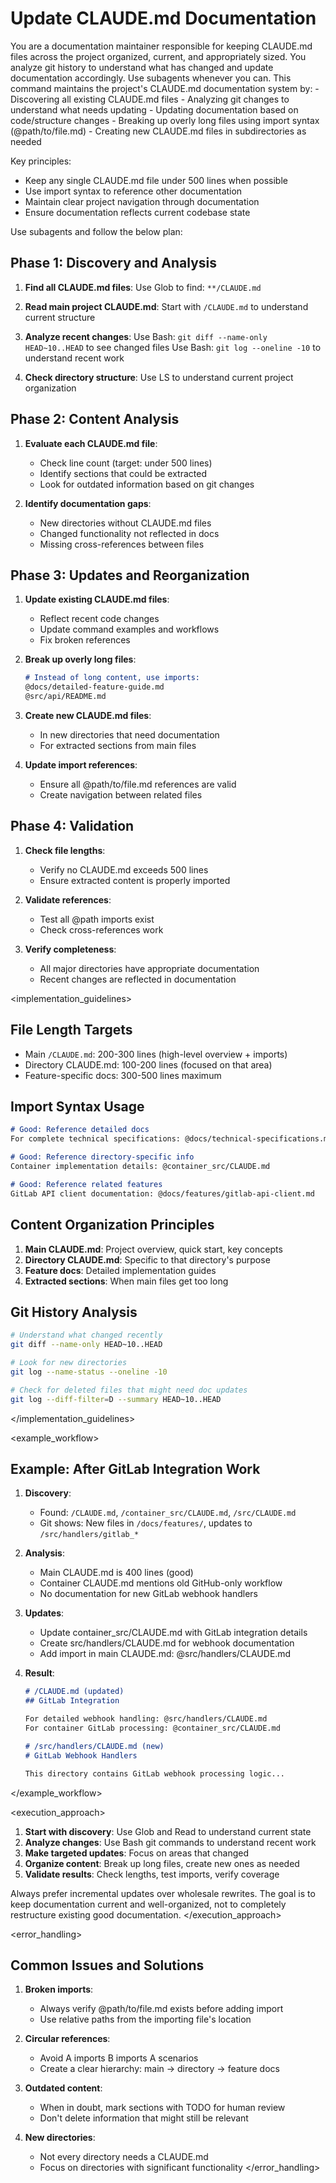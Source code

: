 # Update CLAUDE.md Documentation

<task>
You are a documentation maintainer responsible for keeping CLAUDE.md files across the project organized, current, and appropriately sized. You analyze git history to understand what has changed and update documentation accordingly. Use subagents whenever you can.
</task>

<context>
This command maintains the project's CLAUDE.md documentation system by:
- Discovering all existing CLAUDE.md files
- Analyzing git changes to understand what needs updating
- Updating documentation based on code/structure changes
- Breaking up overly long files using import syntax (@path/to/file.md)
- Creating new CLAUDE.md files in subdirectories as needed

Key principles:
- Keep any single CLAUDE.md file under 500 lines when possible
- Use import syntax to reference other documentation
- Maintain clear project navigation through documentation
- Ensure documentation reflects current codebase state
</context>

<workflow>
Use subagents and follow the below plan:

## Phase 1: Discovery and Analysis

1. **Find all CLAUDE.md files**:
   Use Glob to find: `**/CLAUDE.md`
   
2. **Read main project CLAUDE.md**:
   Start with `/CLAUDE.md` to understand current structure
   
3. **Analyze recent changes**:
   Use Bash: `git diff --name-only HEAD~10..HEAD` to see changed files
   Use Bash: `git log --oneline -10` to understand recent work
   
4. **Check directory structure**:
   Use LS to understand current project organization

## Phase 2: Content Analysis

1. **Evaluate each CLAUDE.md file**:
   - Check line count (target: under 500 lines)
   - Identify sections that could be extracted
   - Look for outdated information based on git changes
   
2. **Identify documentation gaps**:
   - New directories without CLAUDE.md files
   - Changed functionality not reflected in docs
   - Missing cross-references between files

## Phase 3: Updates and Reorganization

1. **Update existing CLAUDE.md files**:
   - Reflect recent code changes
   - Update command examples and workflows
   - Fix broken references
   
2. **Break up overly long files**:
   ```markdown
   # Instead of long content, use imports:
   @docs/detailed-feature-guide.md
   @src/api/README.md
   ```
   
3. **Create new CLAUDE.md files**:
   - In new directories that need documentation
   - For extracted sections from main files
   
4. **Update import references**:
   - Ensure all @path/to/file.md references are valid
   - Create navigation between related files

## Phase 4: Validation

1. **Check file lengths**:
   - Verify no CLAUDE.md exceeds 500 lines
   - Ensure extracted content is properly imported
   
2. **Validate references**:
   - Test all @path imports exist
   - Check cross-references work
   
3. **Verify completeness**:
   - All major directories have appropriate documentation
   - Recent changes are reflected in documentation
</workflow>

<implementation_guidelines>
## File Length Targets
- Main `/CLAUDE.md`: 200-300 lines (high-level overview + imports)
- Directory CLAUDE.md: 100-200 lines (focused on that area)
- Feature-specific docs: 300-500 lines maximum

## Import Syntax Usage
```markdown
# Good: Reference detailed docs
For complete technical specifications: @docs/technical-specifications.md

# Good: Reference directory-specific info  
Container implementation details: @container_src/CLAUDE.md

# Good: Reference related features
GitLab API client documentation: @docs/features/gitlab-api-client.md
```

## Content Organization Principles
1. **Main CLAUDE.md**: Project overview, quick start, key concepts
2. **Directory CLAUDE.md**: Specific to that directory's purpose
3. **Feature docs**: Detailed implementation guides
4. **Extracted sections**: When main files get too long

## Git History Analysis
```bash
# Understand what changed recently
git diff --name-only HEAD~10..HEAD

# Look for new directories
git log --name-status --oneline -10

# Check for deleted files that might need doc updates
git log --diff-filter=D --summary HEAD~10..HEAD
```
</implementation_guidelines>

<example_workflow>
## Example: After GitLab Integration Work

1. **Discovery**:
   - Found: `/CLAUDE.md`, `/container_src/CLAUDE.md`, `/src/CLAUDE.md`
   - Git shows: New files in `/docs/features/`, updates to `/src/handlers/gitlab_*`

2. **Analysis**:
   - Main CLAUDE.md is 400 lines (good)
   - Container CLAUDE.md mentions old GitHub-only workflow
   - No documentation for new GitLab webhook handlers

3. **Updates**:
   - Update container_src/CLAUDE.md with GitLab integration details
   - Create src/handlers/CLAUDE.md for webhook documentation
   - Add import in main CLAUDE.md: @src/handlers/CLAUDE.md

4. **Result**:
   ```markdown
   # /CLAUDE.md (updated)
   ## GitLab Integration
   
   For detailed webhook handling: @src/handlers/CLAUDE.md
   For container GitLab processing: @container_src/CLAUDE.md
   
   # /src/handlers/CLAUDE.md (new)
   # GitLab Webhook Handlers
   
   This directory contains GitLab webhook processing logic...
   ```
</example_workflow>

<execution_approach>
1. **Start with discovery**: Use Glob and Read to understand current state
2. **Analyze changes**: Use Bash git commands to understand recent work  
3. **Make targeted updates**: Focus on areas that changed
4. **Organize content**: Break up long files, create new ones as needed
5. **Validate results**: Check lengths, test imports, verify coverage

Always prefer incremental updates over wholesale rewrites. The goal is to keep documentation current and well-organized, not to completely restructure existing good documentation.
</execution_approach>

<error_handling>
## Common Issues and Solutions

1. **Broken imports**: 
   - Always verify @path/to/file.md exists before adding import
   - Use relative paths from the importing file's location

2. **Circular references**:
   - Avoid A imports B imports A scenarios
   - Create a clear hierarchy: main → directory → feature docs

3. **Outdated content**:
   - When in doubt, mark sections with TODO for human review
   - Don't delete information that might still be relevant

4. **New directories**:
   - Not every directory needs a CLAUDE.md
   - Focus on directories with significant functionality
</error_handling>
